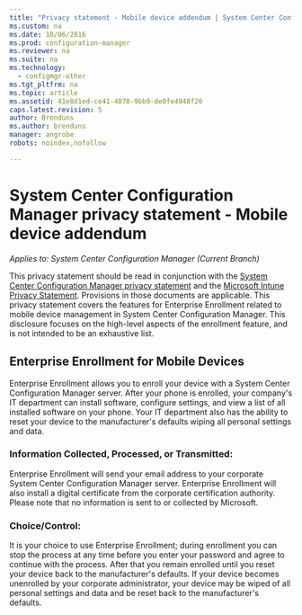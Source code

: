 ```yaml
---
title: "Privacy statement - Mobile device addendum | System Center Configuration Manager"
ms.custom: na
ms.date: 10/06/2016
ms.prod: configuration-manager
ms.reviewer: na
ms.suite: na
ms.technology:
  - configmgr-other
ms.tgt_pltfrm: na
ms.topic: article
ms.assetid: 41e8d1ed-ce41-4070-9bb9-de0fe4948f20
caps.latest.revision: 5
author: Brendunsms.author: brendunsmanager: angrobe
robots: noindex,nofollow

---
```

# System Center Configuration Manager privacy statement - Mobile device addendum*Applies to: System Center Configuration Manager (Current Branch)*
This privacy statement should be read in conjunction with the [System Center Configuration Manager privacy statement](../../../core/misc/privacy/privacy-statement.md) and the [Microsoft Intune Privacy Statement](http://go.microsoft.com/fwlink/p/?LinkId=265368). Provisions in those documents are applicable. This privacy statement covers the features for Enterprise Enrollment related to mobile device management in System Center Configuration Manager. This disclosure focuses on the high-level aspects of the enrollment feature, and is not intended to be an exhaustive list.  

## **Enterprise Enrollment for Mobile Devices**  
 Enterprise Enrollment allows you to enroll your device with a System Center Configuration Manager server. After your phone is enrolled, your company's IT department can install software, configure settings, and view a list of all installed software on your phone. Your IT department also has the ability to reset your device to the manufacturer's defaults wiping all personal settings and data.  

### Information Collected, Processed, or Transmitted:  
 Enterprise Enrollment will send your email address to your corporate System Center Configuration Manager server. Enterprise Enrollment will also install a digital certificate from the corporate certification authority. Please note that no information is sent to or collected by Microsoft.  

### Choice/Control:  
 It is your choice to use Enterprise Enrollment; during enrollment you can stop the process at any time before you enter your password and agree to continue with the process. After that you remain enrolled until you reset your device back to the manufacturer's defaults. If your device becomes unenrolled by your corporate administrator, your device may be wiped of all personal settings and data and be reset back to the manufacturer's defaults.  
